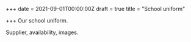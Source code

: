 +++
date = 2021-09-01T00:00:00Z
draft = true
title = "School uniform"

+++
Our school uniform.

Supplier, availability, images.